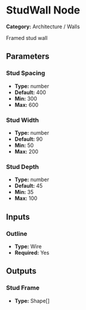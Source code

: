 
# StudWall Node

**Category:** Architecture / Walls

Framed stud wall

## Parameters


### Stud Spacing
- **Type:** number
- **Default:** 400
- **Min:** 300
- **Max:** 600



### Stud Width
- **Type:** number
- **Default:** 90
- **Min:** 50
- **Max:** 200



### Stud Depth
- **Type:** number
- **Default:** 45
- **Min:** 35
- **Max:** 100



## Inputs


### Outline
- **Type:** Wire
- **Required:** Yes



## Outputs


### Stud Frame
- **Type:** Shape[]




